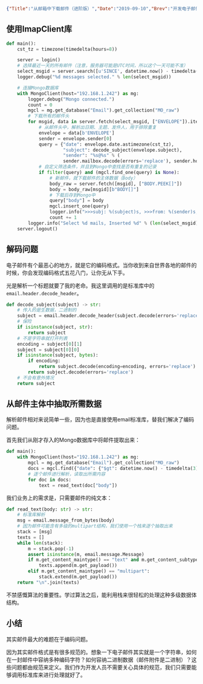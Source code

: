```json lw-blog-meta
{"Title":"从邮箱中下载邮件（进阶版）","Date":"2019-09-10","Brev":"开发电子邮件解析工具时，有个很大的麻烦是下载问题。这里提供一个新的思路，将邮件下载下来，保存到本地的某个地方（Mongo）；然后从本地读出来，再进行解析。","Tags":["Python"]}
```



## 使用ImapClient库

```python
def main():
    cst_tz = timezone(timedelta(hours=8))

    server = login()
    # 选择最近一天的所有邮件（注意，服务器可能是UTC时间，所以这个一天可能不准）
    select_msgid = server.search([u'SINCE', datetime.now() - timedelta(days=1, hours=0)])
    logger.debug("%d messages selected." % len(select_msgid))

    # 连接Mongo数据库
    with MongoClient(host="192.168.1.242") as mg:
        logger.debug("Mongo connected.")
        count = 0
        mgcl = mg.get_database("Email").get_collection("MO_raw")
        # 下载所有的邮件头
        for msgid, data in server.fetch(select_msgid, ["ENVELOPE"]).items():
            # 从邮件头中，解析出日期、主题、发件人，用于排除重复
            envelope = data[b'ENVELOPE']
            sender = envelope.sender[0]
            query = {"date": envelope.date.astimezone(cst_tz),
                     "subject": decode_subject(envelope.subject),
                     "sender": "%s@%s" % (
                     sender.mailbox.decode(errors='replace'), sender.host.decode(errors='replace'))}
            # 自定义筛选条件，并且到Mongo中查找是否有重复的记录
            if filter(query) and (mgcl.find_one(query) is None):
                # 新邮件，就下载邮件的主体数据（Body）
                body_raw = server.fetch([msgid], ["BODY.PEEK[]"])
                body = body_raw[msgid][b"BODY[]"]
                # 下载后存到Mongo中
                query["body"] = body
                mgcl.insert_one(query)
                logger.info(">>>subj: %(subject)s, >>>from: %(sender)s, >>>date: %(date)s. " % query)
                count += 1
        logger.info("Select %d mails, Inserted %d" % (len(select_msgid), count))
    server.logout()
```

## 解码问题

电子邮件有个最恶心的地方，就是它的编码格式。当你收到来自世界各地的邮件的时候，你会发现编码格式五花八门，让你无从下手。

光是解析一个标题就要了我的老命。我这里调用的是标准库中的`email.header.decode_header`。

```python
def decode_subject(subject) -> str:
    # 传入的是生数据，二进制的
    subject = email.header.decode_header(subject.decode(errors='replace'))
    # 保险
    if isinstance(subject, str):
        return subject
    # 不是字符串就打开列表
    encoding = subject[0][1]
    subject = subject[0][0]
    if isinstance(subject, bytes):
        if encoding:
            return subject.decode(encoding=encoding, errors='replace')
        return subject.decode(errors='replace')
    # 不会有意外情况
    return subject
```

## 从邮件主体中抽取所需数据

解析邮件相对来说简单一些，因为也是直接使用email标准库，替我们解决了编码问题。

首先我们从刚才存入的Mongo数据库中将邮件提取出来：

```python
def main():
    with MongoClient(host="192.168.1.242") as mg:
        mgcl = mg.get_database("Email").get_collection("MO_raw")
        docs = mgcl.find({"date": {"$gt": datetime.now() - timedelta(3)}}, {"_id": 1, "subject": 1, "body": 1})
        # 逐个邮件进行解析，读取出所需内容
        for doc in docs:
            text = read_text(doc["body"])
```

我们业务上的需求是，只需要邮件的纯文本：

```python
def read_text(body: str) -> str:
    # 标准库解析
    msg = email.message_from_bytes(body)
    # 因为邮件可能含有多级的multipart结构，我们使用一个栈来逐个抽取出来
    stack = [msg]
    texts = []
    while len(stack):
        m = stack.pop(-1)
        assert isinstance(m, email.message.Message)
        if m.get_content_maintype() == "text" and m.get_content_subtype() == "plain":
            texts.append(m.get_payload())
        elif m.get_content_maintype() == "multipart":
            stack.extend(m.get_payload())
    return "\n".join(texts)
```

不禁感慨算法的重要性。学过算法之后，能利用栈来很轻松的处理这种多级数据体结构。

## 小结

其实邮件最大的难题在于编码问题。

因为其实邮件格式是有很多规范的。想象一下电子邮件其实就是一个字符串，如何在一封邮件中容纳多种编码字符？如何容纳二进制数据（邮件附件是二进制）？这些问题都由规范来定义。我们作为开发人员不需要关心具体的规范，我们只需要能够调用标准库来进行处理就好了。
